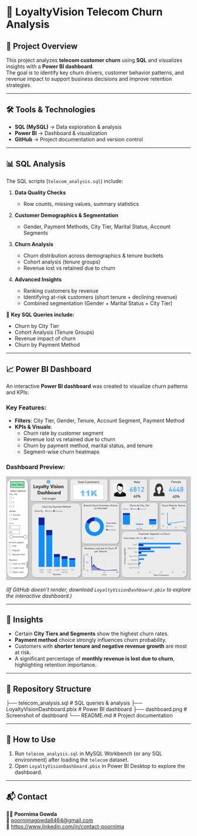 # 📂 LoyaltyVision Telecom Churn Analysis

## 📌 Project Overview
This project analyzes **telecom customer churn** using **SQL** and visualizes insights with a **Power BI dashboard**.  
The goal is to identify key churn drivers, customer behavior patterns, and revenue impact to support business decisions and improve retention strategies.  

---

## 🛠️ Tools & Technologies
- **SQL (MySQL)** → Data exploration & analysis  
- **Power BI** → Dashboard & visualization  
- **GitHub** → Project documentation and version control  

---

## 📊 SQL Analysis
The SQL scripts (`telecom_analysis.sql`) include:  

1. **Data Quality Checks**
   - Row counts, missing values, summary statistics  

2. **Customer Demographics & Segmentation**
   - Gender, Payment Methods, City Tier, Marital Status, Account Segments  

3. **Churn Analysis**
   - Churn distribution across demographics & tenure buckets  
   - Cohort analysis (tenure groups)  
   - Revenue lost vs retained due to churn  

4. **Advanced Insights**
   - Ranking customers by revenue  
   - Identifying at-risk customers (short tenure + declining revenue)  
   - Combined segmentation (Gender + Marital Status + City Tier)  

📌 **Key SQL Queries include:**  
- Churn by City Tier  
- Cohort Analysis (Tenure Groups)  
- Revenue impact of churn  
- Churn by Payment Method  

---

## 📈 Power BI Dashboard
An interactive **Power BI dashboard** was created to visualize churn patterns and KPIs:  

### Key Features:
- **Filters**: City Tier, Gender, Tenure, Account Segment, Payment Method  
- **KPIs & Visuals**:
  - Churn rate by customer segment  
  - Revenue lost vs retained due to churn  
  - Churn by payment method, marital status, and tenure  
  - Segment-wise churn heatmaps  

### Dashboard Preview:
![Dashboard Screenshot](dashboard.png)  

*(If GitHub doesn’t render, download `LoyaltyVisionDashboard.pbix` to explore the interactive dashboard.)*  

---

## 🔑 Insights
- Certain **City Tiers and Segments** show the highest churn rates.  
- **Payment method** choice strongly influences churn probability.  
- Customers with **shorter tenure and negative revenue growth** are most at risk.  
- A significant percentage of **monthly revenue is lost due to churn**, highlighting retention importance.  

---

## 📂 Repository Structure
├── telecom_analysis.sql # SQL queries & analysis
├── LoyaltyVisionDashboard.pbix # Power BI dashboard
├── dashboard.png # Screenshot of dashboard
└── README.md # Project documentation


---

## 🚀 How to Use
1. Run `telecom_analysis.sql` in MySQL Workbench (or any SQL environment) after loading the `telecom` dataset.  
2. Open `LoyaltyVisionDashboard.pbix` in Power BI Desktop to explore the dashboard.  

---

## 📬 Contact
👩‍💻 **Poornima Gowda**  
📧 poornimagowda6464@gmail.com  
🔗 https://www.linkedin.com/in/contact-poornima


